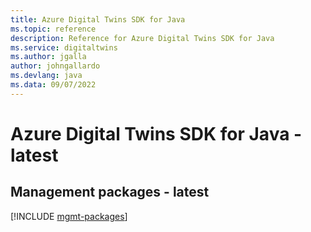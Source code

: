 ```yaml
---
title: Azure Digital Twins SDK for Java
ms.topic: reference
description: Reference for Azure Digital Twins SDK for Java
ms.service: digitaltwins
ms.author: jgalla
author: johngallardo
ms.devlang: java
ms.data: 09/07/2022
---
```

# Azure Digital Twins SDK for Java - latest

## Management packages - latest
[!INCLUDE [mgmt-packages](digital-twins-mgmt-index.md)]